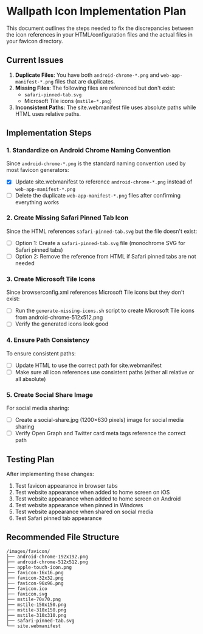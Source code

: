 # Wallpath Icon Implementation Plan

This document outlines the steps needed to fix the discrepancies between the icon references in your HTML/configuration files and the actual files in your favicon directory.

## Current Issues

1. **Duplicate Files**: You have both `android-chrome-*.png` and `web-app-manifest-*.png` files that are duplicates.
2. **Missing Files**: The following files are referenced but don't exist:
   - `safari-pinned-tab.svg`
   - Microsoft Tile icons (`mstile-*.png`)
3. **Inconsistent Paths**: The site.webmanifest file uses absolute paths while HTML uses relative paths.

## Implementation Steps

### 1. Standardize on Android Chrome Naming Convention

Since `android-chrome-*.png` is the standard naming convention used by most favicon generators:

- [x] Update site.webmanifest to reference `android-chrome-*.png` instead of `web-app-manifest-*.png`
- [ ] Delete the duplicate `web-app-manifest-*.png` files after confirming everything works

### 2. Create Missing Safari Pinned Tab Icon

Since the HTML references `safari-pinned-tab.svg` but the file doesn't exist:

- [ ] Option 1: Create a `safari-pinned-tab.svg` file (monochrome SVG for Safari pinned tabs)
- [ ] Option 2: Remove the reference from HTML if Safari pinned tabs are not needed

### 3. Create Microsoft Tile Icons

Since browserconfig.xml references Microsoft Tile icons but they don't exist:

- [ ] Run the `generate-missing-icons.sh` script to create Microsoft Tile icons from android-chrome-512x512.png
- [ ] Verify the generated icons look good

### 4. Ensure Path Consistency

To ensure consistent paths:

- [ ] Update HTML to use the correct path for site.webmanifest
- [ ] Make sure all icon references use consistent paths (either all relative or all absolute)

### 5. Create Social Share Image

For social media sharing:

- [ ] Create a social-share.jpg (1200×630 pixels) image for social media sharing
- [ ] Verify Open Graph and Twitter card meta tags reference the correct path

## Testing Plan

After implementing these changes:

1. Test favicon appearance in browser tabs
2. Test website appearance when added to home screen on iOS
3. Test website appearance when added to home screen on Android
4. Test website appearance when pinned in Windows
5. Test website appearance when shared on social media
6. Test Safari pinned tab appearance

## Recommended File Structure

```
/images/favicon/
├── android-chrome-192x192.png
├── android-chrome-512x512.png
├── apple-touch-icon.png
├── favicon-16x16.png
├── favicon-32x32.png
├── favicon-96x96.png
├── favicon.ico
├── favicon.svg
├── mstile-70x70.png
├── mstile-150x150.png
├── mstile-310x150.png
├── mstile-310x310.png
├── safari-pinned-tab.svg
└── site.webmanifest
``` 